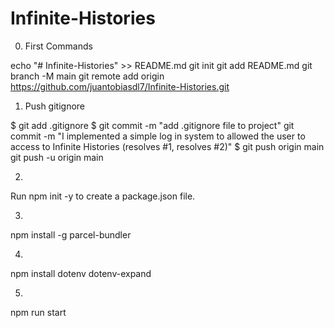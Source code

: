 # Infinite-Histories

0. First Commands

echo "# Infinite-Histories" >> README.md
git init
git add README.md
git branch -M main
git remote add origin https://github.com/juantobiasdl7/Infinite-Histories.git




1. Push gitignore

$ git add .gitignore
$ git commit -m "add .gitignore file to project"
git commit -m "I implemented a simple log in system to allowed the user to access to Infinite Histories (resolves #1, resolves #2)"
$ git push origin main
git push -u origin main

2.
Run npm init -y to create a package.json file.

3.
npm install -g parcel-bundler

4.
npm install dotenv dotenv-expand

5.
npm run start